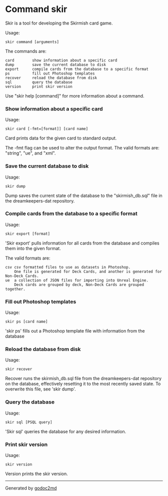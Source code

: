 # Command skir
Skir is a tool for developing the Skirmish card game.

Usage:


	skir command [arguments]

The commands are:


	card        show information about a specific card
	dump        save the current database to disk
	export      compile cards from the database to a specific format
	ps          fill out Photoshop templates
	recover     reload the database from disk
	sql         query the database
	version     print skir version

Use "skir help [command]" for more information about a command.

### Show information about a specific card
Usage:


	skir card [-fmt=[format]] [card name]

Card prints data for the given card to standard output.

The -fmt flag can be used to alter the output format. The valid formats are: "string", "ue", and "xml".

### Save the current database to disk
Usage:


	skir dump

Dump saves the current state of the database to the "skirmish_db.sql"
file in the dreamkeepers-dat repository.

### Compile cards from the database to a specific format
Usage:


	skir export [format]

'Skir export' pulls information for all cards from the database and compiles them into the given format.

The valid formats are:


	csv	csv formatted files to use as datasets in Photoshop.
		One file is generated for Deck Cards, and another is generated for Non-Deck Cards.
	ue	a collection of JSON files for importing into Unreal Engine.
		Deck cards are grouped by deck, Non-Deck Cards are grouped together.

### Fill out Photoshop templates
Usage:


	skir ps [card name]

'skir ps' fills out a Photoshop template file with information from the database

### Reload the database from disk
Usage:


	skir recover

Recover runs the skirmish_db.sql file from the dreamkeepers-dat repository
on the database, effectively resetting it to the most recently saved state. To overwrite this
file, see 'skir dump'.

### Query the database
Usage:


	skir sql [PSQL query]

'Skir sql' queries the database for any desired information.

### Print skir version
Usage:


	skir version

Version prints the skir version.



- - -
Generated by [godoc2md](http://godoc.org/github.com/davecheney/godoc2md)
